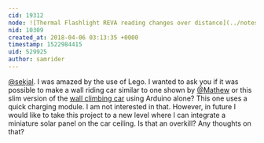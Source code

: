 ```yaml
---
cid: 19312
node: ![Thermal Flashlight REVA reading changes over distance](../notes/sekjal/04-15-2014/thermal-flashlight-reva-reading-changes-over-distance)
nid: 10309
created_at: 2018-04-06 03:13:35 +0000
timestamp: 1522984415
uid: 529925
author: samrider
---
```


[@sekjal](/profile/sekjal). I was amazed by the use of Lego. I wanted to ask you if it was possible to make a wall riding car similar to one shown by [@Mathew](/profile/Mathew) or this slim version of the <a title="wall climbing car" href="https://www.youtube.com/watch?v=kKGzwa5lV20">wall climbing car</a> using Arduino alone?
This one uses a quick charging module. I am not interested in that. However, in future I would like to take this project to a new level where I can integrate a miniature solar panel on the car ceiling. Is that an overkill?
Any thoughts on that?